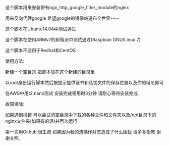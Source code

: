 这个脚本用来安装带有ngx_http_google_filter_module的nginx

用来反向代理google 希望google的镜像站遍布全世界~~~


这个脚本在Ubuntu14.04中测试通过

这个脚本在使用ARMv7的树莓派中测试通过(Raspbian GNU/Linux 7)

这个脚本不适用于Redhat和CentOS


使用方法:

新建一个空目录 把脚本放在这个新建的目录里

以root身份运行脚本然后按提示提供证书和私钥文件的保存位置以及你的域名即可

在AWS中用t2.nano测试 安装完成需用时3分钟 请耐心等待安装完成


故障排除:

如果遇到报错 可以尝试清空目录中下载的各种文件和文件夹以及/opt目录下的nginx文件夹(如果有的话)并再次运行

第一次用Github 很生疏 如果因为我的渣操作对您造成了什么困扰 请多多指教 谢谢关照。
